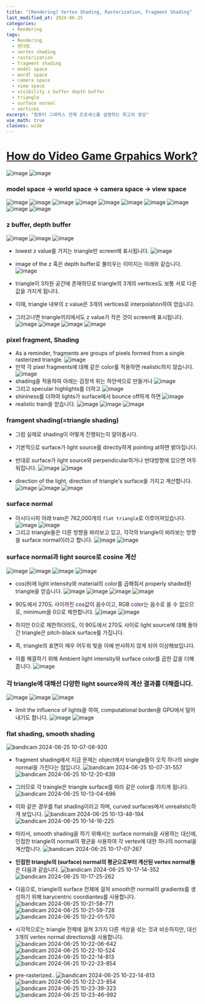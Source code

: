 ```yaml
---
title: "[Rendering] Vertex Shading, Rasterization, Fragment Shading"
last_modified_at: 2024-06-25
categories:
  - Rendering
tags:
  - Rendering
  - 렌더링
  - vertex shading
  - rasterization
  - fragment shading
  - model space
  - wordl space
  - camera space
  - view space
  - visibility z buffer depth buffer
  - triangle
  - surface normal
  - vertices
excerpt: "컴퓨터 그래픽스 전체 프로세스를 설명하는 최고의 영상"
use_math: true
classes: wide
---
```


# [How do Video Game Grpahics Work?](https://youtu.be/C8YtdC8mxTU?si=_gpbb-TD1xGGxmrS)

![image](https://github.com/sandokim/sandokim.github.io/assets/74639652/e8ab0a57-9f95-4bea-bdfa-ab419ac0cf9b)
![image](https://github.com/sandokim/sandokim.github.io/assets/74639652/d8631600-d1b9-4651-b099-8b4a27fa4aca)

### model space -> world space -> camera space -> view space
![image](https://github.com/sandokim/sandokim.github.io/assets/74639652/7a894c47-e99c-43f3-af51-cd93d038805a)
![image](https://github.com/sandokim/sandokim.github.io/assets/74639652/166ef1ec-b325-4c62-86df-448c3ac3815d)
![image](https://github.com/sandokim/sandokim.github.io/assets/74639652/1366dec4-69b8-4e29-a6ab-e0a96ebde7bc)
![image](https://github.com/sandokim/sandokim.github.io/assets/74639652/6aac8331-2e79-48b1-96e6-e03391acd085)
![image](https://github.com/sandokim/sandokim.github.io/assets/74639652/e594200a-577d-404c-b26a-92b1b29dab6d)
![image](https://github.com/sandokim/sandokim.github.io/assets/74639652/1e622d79-a835-47ea-827b-892ec437ce86)
![image](https://github.com/sandokim/sandokim.github.io/assets/74639652/05cdfadf-e748-4cdd-8191-e8c1ee1c6ab4)
![image](https://github.com/sandokim/sandokim.github.io/assets/74639652/4d80fedd-b0b2-4d73-ac01-32d02cb76691)
![image](https://github.com/sandokim/sandokim.github.io/assets/74639652/609ac510-b33f-4f85-86ee-5c40a71814aa)
![image](https://github.com/sandokim/sandokim.github.io/assets/74639652/3200d10c-431e-4095-a268-a641b7e671d3)

### z buffer, depth buffer

![image](https://github.com/sandokim/sandokim.github.io/assets/74639652/aae80475-1180-42aa-ad6d-b83e7b3ab7b8)
![image](https://github.com/sandokim/sandokim.github.io/assets/74639652/5d6c300f-ae13-4d40-88d1-6582699b8621)
![image](https://github.com/sandokim/sandokim.github.io/assets/74639652/4116cc4e-c24a-467e-b4ae-fbf193e4ebf8)
- lowest z value를 가지는 triangle만 screen에 표시됩니다.
![image](https://github.com/sandokim/sandokim.github.io/assets/74639652/8c24c9f9-30e3-4fed-87d5-0d14affb758b)

- image of the z 혹은 depth buffer로 불리우는 이미지는 아래와 같습니다.
![image](https://github.com/sandokim/sandokim.github.io/assets/74639652/3577c9be-c9b2-4c12-96e0-787d3705aa53)
- triangle이 3차원 공간에 존재하므로 triangle의 3개의 vertices도 보통 서로 다른 값을 가지게 됩니다.
- 이때, triangle 내부의 z value은 3개의 vertices로 interpolation하여 얻습니다.
- 그러고나면 triangle끼리에서도 z value가 작은 것이 screen에 표시됩니다.
![image](https://github.com/sandokim/sandokim.github.io/assets/74639652/2e17b3e0-c026-4e8f-9467-df53ad32f954)
![image](https://github.com/sandokim/sandokim.github.io/assets/74639652/1decb903-3abb-4e3b-8284-a13e8484aceb)
![image](https://github.com/sandokim/sandokim.github.io/assets/74639652/234c0971-d3e8-4212-9bf4-f3934a59b7f9)
![image](https://github.com/sandokim/sandokim.github.io/assets/74639652/aa4e9ae3-e30e-44ae-bd4e-a594cdf5d12a)

###  pixel fragment, Shading
- As a reminder, fragments are groups of pixels formed from a single rasterized triangle.
![image](https://github.com/sandokim/sandokim.github.io/assets/74639652/4401d2d0-113d-4dfc-aad8-ea1c9de5d43d)
- 만약 각 pixel fragments에 대해 같은 color를 적용하면 realistic하지 않습니다.
![image](https://github.com/sandokim/sandokim.github.io/assets/74639652/c4c9d0e5-8fcc-4e12-bbc9-f9bd3a04cb8a)
- shading을 적용하여 아래는 검정색 위는 하얀색으로 만들거나
![image](https://github.com/sandokim/sandokim.github.io/assets/74639652/7e6b7130-b876-4175-b12f-48fcd9583836)
- 그리고 specular highlights를 더하고
![image](https://github.com/sandokim/sandokim.github.io/assets/74639652/8d7814f3-7ceb-4401-822b-5087fb81b361)
- shininess를 더하여 lights가 surface에서 bounce off하게 하면
![image](https://github.com/sandokim/sandokim.github.io/assets/74639652/9c9d486d-b565-4c9e-9e50-dd079affa913)
- realistic train을 얻습니다.
![image](https://github.com/sandokim/sandokim.github.io/assets/74639652/998ab25c-15b0-48dd-b409-b0cd195b757d)
![image](https://github.com/sandokim/sandokim.github.io/assets/74639652/01a82639-746a-4c60-ad31-bf3145134aa2)
![image](https://github.com/sandokim/sandokim.github.io/assets/74639652/a8da6126-4159-44c6-9b13-3225dcf3bd1b)

### framgent shading(=triangle shading)
- 그럼 실제로 shading이 어떻게 진행되는지 알아봅시다.
- 기본적으로 surface가 light source를 directly하게 pointing at하면 밝아집니다.
- 반대로 surface가 light source와 perpendicular하거나 반대방향에 있으면 어두워집니다.
![image](https://github.com/sandokim/sandokim.github.io/assets/74639652/87722a04-1a62-4111-964f-c1ac49f1092e)
![image](https://github.com/sandokim/sandokim.github.io/assets/74639652/5bcfa32a-e7fc-40f2-b625-450ab2d87b26)


- direction of the light, direction of triangle's surface을 가지고 계산합니다.
![image](https://github.com/sandokim/sandokim.github.io/assets/74639652/ddd4ca20-499c-4ff7-88b8-b3eae5b503a5)
![image](https://github.com/sandokim/sandokim.github.io/assets/74639652/7bad4d50-1e4b-45fc-b2cf-6a46a615d6d1)
![image](https://github.com/sandokim/sandokim.github.io/assets/74639652/33251dea-52a3-4574-a5ca-1779af680aac)

### surface normal
- 아시다시피 아래 train은 762,000개의 `flat triangle`로 이루어져있습니다.
![image](https://github.com/sandokim/sandokim.github.io/assets/74639652/0d49999d-dae4-4e1b-8e87-37be8d4465c4)
![image](https://github.com/sandokim/sandokim.github.io/assets/74639652/1576ea8c-a31e-48f5-befd-1f46ef88c7c2)
- 그리고 triangle들은 다른 방향을 바라보고 있고, 각각의 triangle이 바라보는 방향을 surface normal이라고 합니다.
![image](https://github.com/sandokim/sandokim.github.io/assets/74639652/4df7c3fd-664c-4fe2-a072-4f50ba26b4b2)
![image](https://github.com/sandokim/sandokim.github.io/assets/74639652/6ba19d2a-2413-40d5-9be6-8fa330310264)

### surface normal과 light source로 cosine 계산

![image](https://github.com/sandokim/sandokim.github.io/assets/74639652/fac31a35-0e24-452f-9f14-83a7c723cbcd)
![image](https://github.com/sandokim/sandokim.github.io/assets/74639652/35cef61b-aa13-45dd-bc59-493ac17559d4)
![image](https://github.com/sandokim/sandokim.github.io/assets/74639652/f815109d-3b57-4b5f-9aa6-349537f8858f)
![image](https://github.com/sandokim/sandokim.github.io/assets/74639652/649ba906-2755-409e-ab45-3e34ff0737a8)

- cos(θ)에 light intensity와 material의 color를 곱해줘서 properly shaded된 triangle을 얻습니다.
![image](https://github.com/sandokim/sandokim.github.io/assets/74639652/535cafbd-6ddc-49ce-afa5-2dba6eade392)
![image](https://github.com/sandokim/sandokim.github.io/assets/74639652/1d86a9cc-0779-4569-96d8-70ade552aaa7)
![image](https://github.com/sandokim/sandokim.github.io/assets/74639652/dfc4227b-23c6-498d-b46d-87b649cf0f67)
![image](https://github.com/sandokim/sandokim.github.io/assets/74639652/4972e7e0-3502-4c92-ab36-786999304cbe)

- 90도에서 270도 사이까진 cos값이 음수이고, RGB color는 음수로 쓸 수 없으므로, minimum을 0으로 제한합니다.
![image](https://github.com/sandokim/sandokim.github.io/assets/74639652/821c3849-9c4e-4af1-897f-d22a804cc559)
![image](https://github.com/sandokim/sandokim.github.io/assets/74639652/f48750dd-baf6-4b15-8695-58621f2c9a34)
- 하지만 0으로 제한하더라도, 이 90도에서 270도 사이로 light source에 대해 돌아간 triangle은 pitch-black surface를 가집니다.
- 즉, triangle의 표면이 매우 어두워 빛을 아예 반사하지 않게 되어 이상해보입니다.
- 이를 해결하기 위해 Ambient light intensity와 surface color를 곱한 값을 더해줍니다.
![image](https://github.com/sandokim/sandokim.github.io/assets/74639652/d97fa504-6985-4e37-83ef-cd4cd2e58a93)

### 각 triangle에 대해선 다양한 light source와의 계산 결과를 더해줍니다.
![image](https://github.com/sandokim/sandokim.github.io/assets/74639652/8967e774-3102-40bf-a044-5ddf0b7edb1e)
![image](https://github.com/sandokim/sandokim.github.io/assets/74639652/eef6cf58-44e1-40b0-a195-b2f636fbbbc5)
![image](https://github.com/sandokim/sandokim.github.io/assets/74639652/a40b5f98-9ca0-440a-b33e-ed7c4c3d2e97)
- limit the influence of lights을 하여, computational burden을 GPU에서 덜어내기도 합니다.
![image](https://github.com/sandokim/sandokim.github.io/assets/74639652/b8367b63-9760-44b7-b39c-cb348af7c04d)
![image](https://github.com/sandokim/sandokim.github.io/assets/74639652/d1c2fe38-05af-4336-bf6a-e43cc1691a67)

### flat shading, smooth shading 

![bandicam 2024-06-25 10-07-08-920](https://github.com/sandokim/sandokim.github.io/assets/74639652/b91f09c9-8a69-4bc4-946d-13332fcf62a1)

- fragment shading에서 지금 문제는 object에서 triangle들이 오직 하나의 single normal을 가진다는 점입니다.
![bandicam 2024-06-25 10-07-31-557](https://github.com/sandokim/sandokim.github.io/assets/74639652/2305f958-1723-4cbf-8c58-3a958af0e5bb)
![bandicam 2024-06-25 10-12-20-639](https://github.com/sandokim/sandokim.github.io/assets/74639652/ba8b0269-f863-4294-a035-2e3d59e9953c)

- 그러므로 각 traingle은 triangle surface를 따라 같은 color를 가지게 됩니다.
![bandicam 2024-06-25 10-13-04-696](https://github.com/sandokim/sandokim.github.io/assets/74639652/aeb99645-3fff-4b19-ab0a-bd9e1e26014d)
- 이와 같은 경우를 flat shading이라고 하며, curved surfaces에서 unrealistic하게 보입니다.
![bandicam 2024-06-25 10-13-48-194](https://github.com/sandokim/sandokim.github.io/assets/74639652/047a4141-d452-4b8a-8ab6-662f00aee8bd)
![bandicam 2024-06-25 10-14-16-225](https://github.com/sandokim/sandokim.github.io/assets/74639652/f4d24d6f-38fd-4727-8c55-b50fb240e22f)

- 따라서, smooth shading을 하기 위해서는 surface normals을 사용하는 대신에, 인접한 triangle의 normal의 평균을 사용하여 각 vertex에 대한 하나의 normal을 계산합니다.
![bandicam 2024-06-25 10-17-07-267](https://github.com/sandokim/sandokim.github.io/assets/74639652/b05b0a5d-7bb3-474e-809c-766d6566689f)
- **인접한 triangle의 (surface) normal의 평균으로부터 계산된 vertex normal들**은 다음과 같습니다.
![bandicam 2024-06-25 10-17-14-352](https://github.com/sandokim/sandokim.github.io/assets/74639652/0b3d9f63-7a28-43a5-b22f-106c3e9e34e2)
![bandicam 2024-06-25 10-17-25-262](https://github.com/sandokim/sandokim.github.io/assets/74639652/b85c090c-089d-4ffb-a057-c9dbfda70df2)

- 다음으로, triangle의 surface 전체에 걸처 smooth한 normal의 gradients를 생성하기 위해 barycentric coordiantes를 사용합니다.
![bandicam 2024-06-25 10-21-58-771](https://github.com/sandokim/sandokim.github.io/assets/74639652/d4cbe8ae-ce99-4a8e-9c06-1befbf7e337c)
![bandicam 2024-06-25 10-21-59-728](https://github.com/sandokim/sandokim.github.io/assets/74639652/c3f3d2a8-278c-44a0-90ab-b965a452d596)
![bandicam 2024-06-25 10-22-01-570](https://github.com/sandokim/sandokim.github.io/assets/74639652/48728dab-6a1e-4067-ae3c-a58868fe75c1)

- 시각적으로는 triangle 전체에 걸쳐 3가지 다른 색상을 섞는 것과 비슷하지만, 대신 3개의 vertex normal directions을 사용합니다.
![bandicam 2024-06-25 10-22-06-642](https://github.com/sandokim/sandokim.github.io/assets/74639652/2ad06b33-311b-43f0-b62f-80e580961837)
![bandicam 2024-06-25 10-22-10-524](https://github.com/sandokim/sandokim.github.io/assets/74639652/b401f571-7232-42f7-b5f0-d9e70a297b54)
![bandicam 2024-06-25 10-22-14-813](https://github.com/sandokim/sandokim.github.io/assets/74639652/81ba0b6e-6ff6-4acc-b6a1-1adfe50b6864)
![bandicam 2024-06-25 10-22-23-854](https://github.com/sandokim/sandokim.github.io/assets/74639652/8c21be18-a053-4d1e-834c-f34a132e9060)

- pre-rasterized..
![bandicam 2024-06-25 10-22-14-813](https://github.com/sandokim/sandokim.github.io/assets/74639652/d68b67a8-c235-4f46-a0b5-6dbc84e1d412)
![bandicam 2024-06-25 10-22-23-854](https://github.com/sandokim/sandokim.github.io/assets/74639652/a4b21366-c08f-4cbc-8853-3f6412186734)
![bandicam 2024-06-25 10-23-39-323](https://github.com/sandokim/sandokim.github.io/assets/74639652/f8f8478e-6674-43a2-8214-587b2c6ddd74)
![bandicam 2024-06-25 10-23-46-992](https://github.com/sandokim/sandokim.github.io/assets/74639652/97080a16-2eef-48c9-b4a6-e2e2404b48bf)

















